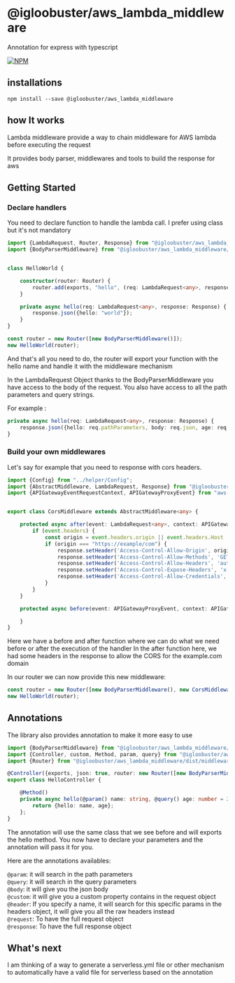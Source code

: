 # @igloobuster/aws_lambda_middleware
Annotation for express with typescript

[![NPM](https://nodei.co/npm/@igloobuster/aws_lambda_middleware.png)](https://www.npmjs.com/package/@igloobuster/aws_lambda_middleware)

## installations

```
npm install --save @igloobuster/aws_lambda_middleware
```

## how It works

Lambda middleware provide a way to chain middleware for AWS lambda before executing the request

It provides body parser, middlewares and tools to build the response for aws

## Getting Started

### Declare handlers

You need to declare function to handle the lambda call.
I prefer using class but it's not mandatory

```typescript
import {LambdaRequest, Router, Response} from "@igloobuster/aws_lambda_middleware/dist/middleware/Router";
import {BodyParserMiddleware} from "@igloobuster/aws_lambda_middleware/dist/middleware/BodyParserMiddleware";


class HelloWorld {

	constructor(router: Router) {
		router.add(exports, "hello", (req: LambdaRequest<any>, response: Response) => this.hello(req, response))
	}

	private async hello(req: LambdaRequest<any>, response: Response) {
		response.json({hello: "world"});
	}
}

const router = new Router([new BodyParserMiddleware()]);
new HelloWorld(router);
```

And that's all you need to do, the router will export your function with the hello name and handle it with the middleware mechanism

In the LambdaRequest Object thanks to the BodyParserMiddleware you have access to the body of the request.
You also have access to all the path parameters and query strings.

For example :

```typescript
private async hello(req: LambdaRequest<any>, response: Response) {
	response.json({hello: req.pathParameters, body: req.json, age: req.queryStringParameters.age});
}
```
### Build your own middlewares

Let's say for example that you need to response with cors headers.

```typescript
import {Config} from "../helper/Config";
import {AbstractMiddleware, LambdaRequest, Response} from "@igloobuster/aws_lambda_middleware/dist/middleware/Router";
import {APIGatewayEventRequestContext, APIGatewayProxyEvent} from "aws-lambda";


export class CorsMiddleware extends AbstractMiddleware<any> {

	protected async after(event: LambdaRequest<any>, context: APIGatewayEventRequestContext, response: Response) {
		if (event.headers) {
			const origin = event.headers.origin || event.headers.Host || event.headers.host;
			if (origin === "https://example/com") {
				response.setHeader('Access-Control-Allow-Origin', origin);
				response.setHeader('Access-Control-Allow-Methods', 'GET,PUT,PATCH,POST,DELETE');
				response.setHeader('Access-Control-Allow-Headers', 'authorization, content-type, x-force-lang, cookie');
				response.setHeader('Access-Control-Expose-Headers', 'x-api-authorization, set-cookie, x-force-lang');
				response.setHeader('Access-Control-Allow-Credentials', 'true');
			}
		}
	}

	protected async before(event: APIGatewayProxyEvent, context: APIGatewayEventRequestContext) {

	}
}
```

Here we have a before and after function where we can do what we need before or after the execution of the handler
In the after function here, we had some headers in the response to allow the CORS for the example.com domain

In our router we can now provide this new middleware:

```typescript
const router = new Router([new BodyParserMiddleware(), new CorsMiddleware()]);
new HelloWorld(router);
```

## Annotations

The library also provides annotation to make it more easy to use

```typescript
import {BodyParserMiddleware} from "@igloobuster/aws_lambda_middleware/dist/middleware/BodyParserMiddleware";
import {Controller, custom, Method, param, query} from "@igloobuster/aws_lambda_middleware/dist/Annotations";
import {Router} from "@igloobuster/aws_lambda_middleware/dist/middleware/Router";

@Controller({exports, json: true, router: new Router([new BodyParserMiddleware()])})
export class HelloController {

	@Method()
	private async hello(@param() name: string, @query() age: number = 21) {
		return {hello: name, age};
	};
}
```

The annotation will use the same class that we see before and will exports the hello method.
You now have to declare your parameters and the annotation will pass it for you.

Here are the annotations availables:

`@param`: it will search in the path parameters<br/>
`@query`: it will search in the query parameters<br/>
`@body`: it will give you the json body<br/>
`@custom`: it will give you a custom property contains in the request object<br/>
`@header`: If you specify a name, it will search for this specific params in the headers object, it will give you all the raw headers instead<br/>
`@request`: To have the full request object<br/>
`@response`: To have the full response object

## What's next

I am thinking of a way to generate a serverless.yml file or other mechanism to automatically have a valid file for serverless based on the annotation

